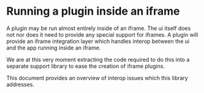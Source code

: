 # Running a plugin inside an iframe

A plugin may be run almost entirely inside of an iframe. The ui itself does not nor does it need to provide any special support for iframes. A plugin will provide an iframe integration layer which handles interop between the ui and the app running inside an iframe.

We are at this very moment extracting the code required to do this into a separate support library to ease the creation of iframe plugins.

This document provides an overview of interop issues which this library addresses.
